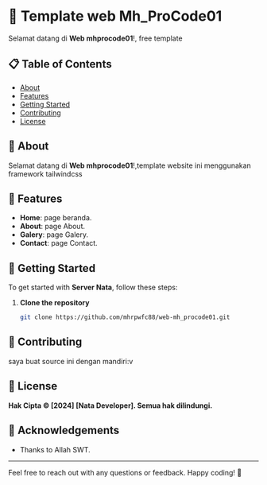 # 🚀 Template web Mh_ProCode01

Selamat datang di **Web mhprocode01**!, free template

## 📋 Table of Contents

- [About](#about)
- [Features](#features)
- [Getting Started](#getting-started)
- [Contributing](#contributing)
- [License](#license)

## 📖 About

Selamat datang di **Web mhprocode01**!,template website ini menggunakan framework tailwindcss

## 🌟 Features

- **Home**: page beranda.
- **About**: page About.
- **Galery**: page Galery.
- **Contact**: page Contact.

## 🚀 Getting Started

To get started with **Server Nata**, follow these steps:

1. **Clone the repository**
   ```bash
   git clone https://github.com/mhrpwfc88/web-mh_procode01.git
   ```

## 💬 Contributing

saya buat source ini dengan mandiri:v

## 📄 License

**Hak Cipta © [2024] [Nata Developer]. Semua hak dilindungi.**

## 🙌 Acknowledgements

- Thanks to Allah SWT.

---

Feel free to reach out with any questions or feedback. Happy coding! 🎉
